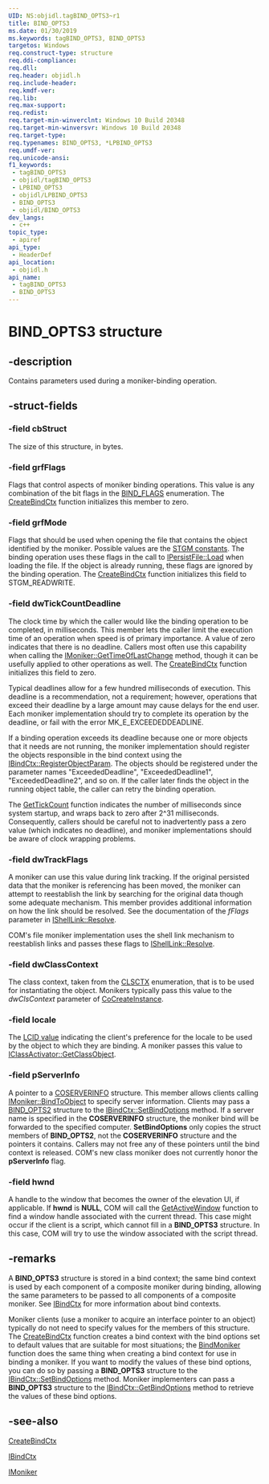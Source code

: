 ```yaml
---
UID: NS:objidl.tagBIND_OPTS3~r1
title: BIND_OPTS3
ms.date: 01/30/2019
ms.keywords: tagBIND_OPTS3, BIND_OPTS3
targetos: Windows
req.construct-type: structure
req.ddi-compliance: 
req.dll: 
req.header: objidl.h
req.include-header: 
req.kmdf-ver: 
req.lib: 
req.max-support: 
req.redist: 
req.target-min-winverclnt: Windows 10 Build 20348
req.target-min-winversvr: Windows 10 Build 20348
req.target-type: 
req.typenames: BIND_OPTS3, *LPBIND_OPTS3
req.umdf-ver: 
req.unicode-ansi: 
f1_keywords:
 - tagBIND_OPTS3
 - objidl/tagBIND_OPTS3
 - LPBIND_OPTS3
 - objidl/LPBIND_OPTS3
 - BIND_OPTS3
 - objidl/BIND_OPTS3
dev_langs:
 - c++
topic_type:
 - apiref
api_type:
 - HeaderDef
api_location:
 - objidl.h
api_name:
 - tagBIND_OPTS3
 - BIND_OPTS3
---
```


# BIND_OPTS3 structure


## -description

Contains parameters used during a moniker-binding operation.

## -struct-fields

### -field cbStruct

The size of this structure, in bytes.

### -field grfFlags

Flags that control aspects of moniker binding operations. This value is any combination of the bit flags in the <a href="/windows/desktop/api/objidl/ne-objidl-bind_flags">BIND_FLAGS</a> enumeration. The <a href="/windows/desktop/api/objbase/nf-objbase-createbindctx">CreateBindCtx</a> function initializes this member to zero.

### -field grfMode

Flags that should be used when opening the file that contains the object identified by the moniker. Possible values  are the <a href="/windows/desktop/Stg/stgm-constants">STGM constants</a>. The binding operation uses these flags in the call to <a href="/windows/desktop/api/objidl/nf-objidl-ipersistfile-load">IPersistFile::Load</a> when loading the file. If the object is already running, these flags are ignored by the binding operation. The <a href="/windows/desktop/api/objbase/nf-objbase-createbindctx">CreateBindCtx</a> function initializes this field to STGM_READWRITE.

### -field dwTickCountDeadline

The clock time by which the caller would like the binding operation to be completed, in milliseconds. This member lets the caller limit the execution time of an operation when speed is of primary importance. A value of zero indicates that there is no deadline. Callers most often use this capability when calling the <a href="/windows/desktop/api/objidl/nf-objidl-imoniker-gettimeoflastchange">IMoniker::GetTimeOfLastChange</a> method, though it can be usefully applied to other operations as well. The <a href="/windows/desktop/api/objbase/nf-objbase-createbindctx">CreateBindCtx</a> function initializes this field to zero.

Typical deadlines allow for a few hundred milliseconds of execution. This deadline is a recommendation, not a requirement; however, operations that exceed their deadline by a large amount may cause delays for the end user. Each moniker implementation should try to complete its operation by the deadline, or fail with the error MK_E_EXCEEDEDDEADLINE.

If a binding operation exceeds its deadline because one or more objects that it needs are not running, the moniker implementation should register the objects responsible in the bind context using the <a href="/windows/desktop/api/objidl/nf-objidl-ibindctx-registerobjectparam">IBindCtx::RegisterObjectParam</a>. The objects should be registered under the parameter names "ExceededDeadline", "ExceededDeadline1", "ExceededDeadline2", and so on. If the caller later finds the object in the running object table, the caller can retry the binding operation.

The <a href="/windows/desktop/api/sysinfoapi/nf-sysinfoapi-gettickcount">GetTickCount</a> function indicates the number of milliseconds since system startup, and wraps back to zero after 2^31 milliseconds. Consequently, callers should be careful not to inadvertently pass a zero value (which indicates no deadline), and moniker implementations should be aware of clock wrapping problems.

### -field dwTrackFlags

A moniker can use this value during link tracking. If the original persisted data that the moniker is referencing has been moved, the moniker can attempt to reestablish the link by searching for the original data though some adequate mechanism. This member provides additional information on how the link should be resolved. See the documentation of the <i>fFlags</i> parameter in <a href="/windows/desktop/api/shobjidl_core/nf-shobjidl_core-ishelllinka-resolve">IShellLink::Resolve</a>.

COM's file moniker implementation uses the shell link mechanism to reestablish links and passes these flags to <a href="/windows/desktop/api/shobjidl_core/nf-shobjidl_core-ishelllinka-resolve">IShellLink::Resolve</a>.

### -field dwClassContext

The class context, taken from the <a href="/windows/desktop/api/wtypesbase/ne-wtypesbase-clsctx">CLSCTX</a> enumeration, that is to be used for instantiating the object. Monikers typically pass this value to the <i>dwClsContext</i> parameter of <a href="/windows/desktop/api/combaseapi/nf-combaseapi-cocreateinstance">CoCreateInstance</a>.

### -field locale

The <a href="/windows/desktop/Intl/language-identifier-constants-and-strings">LCID value</a> indicating the client's preference for the locale to be used by the object to which they are binding. A moniker passes this value to <a href="/windows/desktop/api/objidl/nf-objidl-iclassactivator-getclassobject">IClassActivator::GetClassObject</a>.

### -field pServerInfo

A pointer to a <a href="/windows/desktop/api/objidl/ns-objidl-coserverinfo">COSERVERINFO</a> structure. This member allows clients calling <a href="/windows/desktop/api/objidl/nf-objidl-imoniker-bindtoobject">IMoniker::BindToObject</a> to specify server information. Clients may pass a <a href="/windows/win32/api/objidl/ns-objidl-bind_opts2~r1">BIND_OPTS2</a> structure to the <a href="/windows/desktop/api/objidl/nf-objidl-ibindctx-setbindoptions">IBindCtx::SetBindOptions</a> method. If a server name is specified in the <b>COSERVERINFO</b> structure, the moniker bind will be forwarded to the specified computer. <b>SetBindOptions</b> only copies the struct members of <b>BIND_OPTS2</b>, not the <b>COSERVERINFO</b> structure and the pointers it contains. Callers may not free any of these pointers until the bind context is released. COM's new class moniker does not currently honor the <b>pServerInfo</b> flag.

### -field hwnd

A handle to the window that becomes the owner of the elevation UI, if applicable. If <b>hwnd</b> is <b>NULL</b>, COM will call the <a href="/windows/desktop/api/winuser/nf-winuser-getactivewindow">GetActiveWindow</a> function to find a window handle associated with the current thread. This case might occur if the client is a script, which cannot fill in a <b>BIND_OPTS3</b> structure. In this case, COM will try to use the window associated with the script thread.

## -remarks

A <b>BIND_OPTS3</b> structure is stored in a bind context; the same bind context is used by each component of a composite moniker during binding, allowing the same parameters to be passed to all components of a composite moniker. See <a href="/windows/desktop/api/objidl/nn-objidl-ibindctx">IBindCtx</a> for more information about bind contexts.

Moniker clients (use a moniker to acquire an interface pointer to an object) typically do not need to specify values for the members of this structure. The <a href="/windows/desktop/api/objbase/nf-objbase-createbindctx">CreateBindCtx</a> function creates a bind context with the bind options set to default values that are suitable for most situations; the <a href="/windows/desktop/api/objbase/nf-objbase-bindmoniker">BindMoniker</a> function does the same thing when creating a bind context for use in binding a moniker. If you want to modify the values of these bind options, you can do so by passing a <b>BIND_OPTS3</b> structure to the <a href="/windows/desktop/api/objidl/nf-objidl-ibindctx-setbindoptions">IBindCtx::SetBindOptions</a> method. Moniker implementers can pass a <b>BIND_OPTS3</b> structure to the <a href="/windows/desktop/api/objidl/nf-objidl-ibindctx-getbindoptions">IBindCtx::GetBindOptions</a> method to retrieve the values of these bind options.

## -see-also

<a href="/windows/desktop/api/objbase/nf-objbase-createbindctx">CreateBindCtx</a>



<a href="/windows/desktop/api/objidl/nn-objidl-ibindctx">IBindCtx</a>



<a href="/windows/desktop/api/objidl/nn-objidl-imoniker">IMoniker</a>
